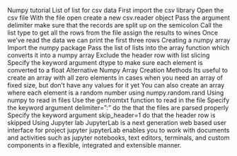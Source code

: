 Numpy tutorial
List of list for csv data
First import the csv library
Open the csv file
With the file open create a new csv.reader object
Pass the argument delimiter make sure that the records are split up on the semicolon
Call the list type to get all the rows from the file assign the results to wines
Once we’ve read the data we can print the first three rows
Creating a numpy array
Import the numpy package
Pass the list of lists into the array function which converts it into a numpy array
Exclude the header row with list slicing
Specify the keyword argument dtype to make sure each element is converted to a float
Alternative Numpy Array Creation Methods 
Its useful to create an array with all zero elements in cases when you need an array of fixed size, but don’t have any values for it yet
You can also create an array where each element is a random number using numpy.random.rand
Using numpy to read in files
Use the genfromtxt function to read in the file
Specify the keyword argument delimiter=”:” do the that the files are parsed properly
Specify the keyword argument skip_header=1 do that the header row is skipped
Using Jupyter lab
JupyterLab is a next generation web based user interface for project jupyter
jupyterLab enables you to work with documents and activities such as jupyter notebooks, text editors, terminals, and custom components in a flexible, integrated and extensible manner. 



